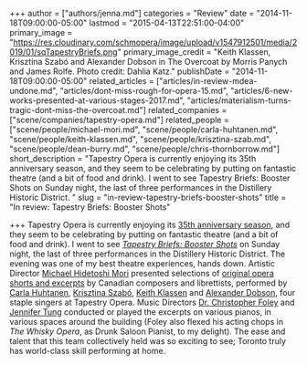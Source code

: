 +++
author = ["authors/jenna.md"]
categories = "Review"
date = "2014-11-18T09:00:00-05:00"
lastmod = "2015-04-13T22:51:00-04:00"
primary_image = "https://res.cloudinary.com/schmopera/image/upload/v1547912501/media/2019/01/sqTapestryBriefs.png"
primary_image_credit = "Keith Klassen, Krisztina Szabó and Alexander Dobson in The Overcoat by Morris Panych and James Rolfe. Photo credit: Dahlia Katz."
publishDate = "2014-11-18T09:00:00-05:00"
related_articles = ["articles/in-review-mdea-undone.md", "articles/dont-miss-rough-for-opera-15.md", "articles/6-new-works-presented-at-various-stages-2017.md", "articles/materialism-turns-tragic-dont-miss-the-overcoat.md"]
related_companies = ["scene/companies/tapestry-opera.md"]
related_people = ["scene/people/michael-mori.md", "scene/people/carla-huhtanen.md", "scene/people/keith-klassen.md", "scene/people/krisztina-szab.md", "scene/people/dean-burry.md", "scene/people/chris-thornborrow.md"]
short_description = "Tapestry Opera is currently enjoying its 35th anniversary season, and they seem to be celebrating by putting on fantastic theatre (and a bit of food and drink). I went to see Tapestry Briefs: Booster Shots on Sunday night, the last of three performances in the  Distillery Historic District. "
slug = "in-review-tapestry-briefs-booster-shots"
title = "In review: Tapestry Briefs: Booster Shots"

+++
Tapestry Opera is currently enjoying its [35th anniversary season](https://tapestryopera.com/), and they seem to be celebrating by putting on fantastic theatre (and a bit of food and drink). I went to see [*Tapestry Briefs: Booster Shots*](https://tapestryopera.com/boostershots) on Sunday night, the last of three performances in the Distillery Historic District. The evening was one of my best theatre experiences, hands down. Artistic Director [Michael Hidetoshi Mori](https://tapestryopera.com/michael-mori) presented selections of [original opera shorts and excerpts](https://tapestryopera.com/boostershots#program) by Canadian composers and librettists, performed by [Carla Huhtanen](http://www.carlahuhtanen.com/), [Krisztina Szabó](http://www.krisztinaszabo.com/), [Keith Klassen](http://www.keithklassen.com/) and [Alexander Dobson](http://schwalbeandpartners.com/project/alexander-dobson-baritone/), four staple singers at Tapestry Opera. Music Directors [Dr. Christopher Foley](https://learning.rcmusic.ca/glenn-gould-school/programs-and-faculty/classroom-faculty-biographies/dr-christopher-foley) and [Jennifer Tung](https://learning.rcmusic.ca/glenn-gould-school/programs-and-faculty/studio-faculty-biographies/jennifer-tung) conducted or played the excerpts on various pianos, in various spaces around the building (Foley also flexed his acting chops in _The Whisky Opera_, as Drunk Saloon Pianist, to my delight). The ease and talent that this team collectively held was so exciting to see; Toronto truly has world-class skill performing at home.